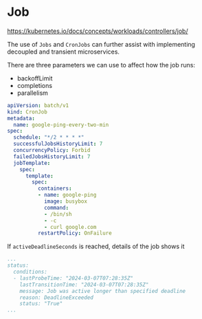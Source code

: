 # Job

https://kubernetes.io/docs/concepts/workloads/controllers/job/

The use of `Jobs` and `CronJobs` can further assist with implementing decoupled and transient microservices.

There are three parameters we can use to affect how the job runs:

* backoffLimit
* completions
* parallelism

```yaml
apiVersion: batch/v1
kind: CronJob
metadata:
  name: google-ping-every-two-min
spec:
  schedule: "*/2 * * * *"
  successfulJobsHistoryLimit: 7
  concurrencyPolicy: Forbid
  failedJobsHistoryLimit: 7
  jobTemplate:
    spec:
      template:
        spec:
          containers:
          - name: google-ping
            image: busybox
            command:
            - /bin/sh
            - -c
            - curl google.com 
          restartPolicy: OnFailure
```

If `activeDeadlineSeconds` is reached, details of the job shows it

```yaml
...
status:
  conditions:
  - lastProbeTime: "2024-03-07T07:28:35Z"
    lastTransitionTime: "2024-03-07T07:28:35Z"
    message: Job was active longer than specified deadline
    reason: DeadlineExceeded
    status: "True"
...
```
